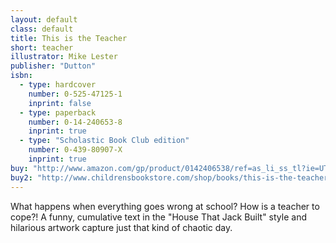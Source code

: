 ```yaml
---
layout: default
class: default
title: This is the Teacher
short: teacher
illustrator: Mike Lester
publisher: "Dutton"
isbn:
  - type: hardcover
    number: 0-525-47125-1
    inprint: false
  - type: paperback
    number: 0-14-240653-8
    inprint: true
  - type: "Scholastic Book Club edition"
    number: 0-439-80907-X
    inprint: true
buy: "http://www.amazon.com/gp/product/0142406538/ref=as_li_ss_tl?ie=UTF8&tag=rhondgowlegre-20&linkCode=as2&camp=1789&creative=390957&creativeASIN=0142406538"
buy2: "http://www.childrensbookstore.com/shop/books/this-is-the-teacher-9780142406533/"
---
```


What happens when everything goes wrong at school? How is a teacher to cope?! A funny, cumulative text in the "House That Jack Built" style and hilarious artwork capture just that kind of chaotic day.